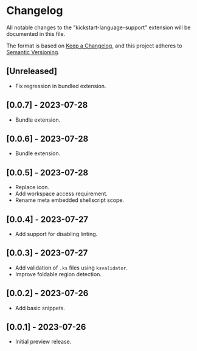 # Changelog

All notable changes to the "kickstart-language-support" extension will be documented in this file.

The format is based on [Keep a Changelog](https://keepachangelog.com/en/1.0.0/),
and this project adheres to [Semantic Versioning](https://semver.org/spec/v2.0.0.html).

## [Unreleased]

- Fix regression in bundled extension.

## [0.0.7] - 2023-07-28

- Bundle extension.

## [0.0.6] - 2023-07-28

- Bundle extension.

## [0.0.5] - 2023-07-28

- Replace icon.
- Add workspace access requirement.
- Rename meta embedded shellscript scope.

## [0.0.4] - 2023-07-27

- Add support for disabling linting.

## [0.0.3] - 2023-07-27

- Add validation of `.ks` files using `ksvalidator`.
- Improve foldable region detection.

## [0.0.2] - 2023-07-26

- Add basic snippets.

## [0.0.1] - 2023-07-26

- Initial preview release.
